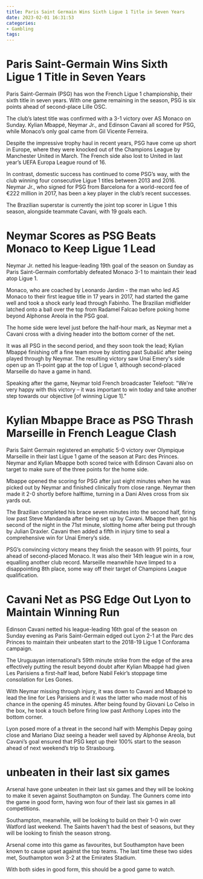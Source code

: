 ```yaml
---
title: Paris Saint Germain Wins Sixth Ligue 1 Title in Seven Years
date: 2023-02-01 16:31:53
categories:
- Gambling
tags:
---
```



#  Paris Saint-Germain Wins Sixth Ligue 1 Title in Seven Years

Paris Saint-Germain (PSG) has won the French Ligue 1 championship, their sixth title in seven years. With one game remaining in the season, PSG is six points ahead of second-place Lille OSC.

The club’s latest title was confirmed with a 3-1 victory over AS Monaco on Sunday. Kylian Mbappé, Neymar Jr., and Edinson Cavani all scored for PSG, while Monaco’s only goal came from Gil Vicente Ferreira.

Despite the impressive trophy haul in recent years, PSG have come up short in Europe, where they were knocked out of the Champions League by Manchester United in March. The French side also lost to United in last year’s UEFA Europa League round of 16.

In contrast, domestic success has continued to come PSG’s way, with the club winning four consecutive Ligue 1 titles between 2013 and 2016. Neymar Jr., who signed for PSG from Barcelona for a world-record fee of €222 million in 2017, has been a key player in the club’s recent successes.

The Brazilian superstar is currently the joint top scorer in Ligue 1 this season, alongside teammate Cavani, with 19 goals each.

#  Neymar Scores as PSG Beats Monaco to Keep Ligue 1 Lead

Neymar Jr. netted his league-leading 19th goal of the season on Sunday as Paris Saint-Germain comfortably defeated Monaco 3-1 to maintain their lead atop Ligue 1.

Monaco, who are coached by Leonardo Jardim - the man who led AS Monaco to their first league title in 17 years in 2017, had started the game well and took a shock early lead through Fabinho. The Brazilian midfielder latched onto a ball over the top from Radamel Falcao before poking home beyond Alphonse Areola in the PSG goal.

The home side were level just before the half-hour mark, as Neymar met a Cavani cross with a diving header into the bottom corner of the net.

It was all PSG in the second period, and they soon took the lead; Kylian Mbappé finishing off a fine team move by slotting past Subašić after being played through by Neymar. The resulting victory saw Unai Emery's side open up an 11-point gap at the top of Ligue 1, although second-placed Marseille do have a game in hand.

Speaking after the game, Neymar told French broadcaster Telefoot: "We're very happy with this victory – it was important to win today and take another step towards our objective [of winning Ligue 1]."

#  Kylian Mbappe Brace as PSG Thrash Marseille in French League Clash

Paris Saint Germain registered an emphatic 5-0 victory over Olympique Marseille in their last Ligue 1 game of the season at Parc des Princes. Neymar and Kylian Mbappe both scored twice with Edinson Cavani also on target to make sure of the three points for the home side.

Mbappe opened the scoring for PSG after just eight minutes when he was picked out by Neymar and finished clinically from close range. Neymar then made it 2-0 shortly before halftime, turning in a Dani Alves cross from six yards out.

The Brazilian completed his brace seven minutes into the second half, firing low past Steve Mandanda after being set up by Cavani. Mbappe then got his second of the night in the 71st minute, slotting home after being put through by Julian Draxler. Cavani then added a fifth in injury time to seal a comprehensive win for Unai Emery’s side.

 PSG’s convincing victory means they finish the season with 91 points, four ahead of second-placed Monaco. It was also their 14th league win in a row, equalling another club record. Marseille meanwhile have limped to a disappointing 8th place, some way off their target of Champions League qualification.

#  Cavani Net as PSG Edge Out Lyon to Maintain Winning Run

Edinson Cavani netted his league-leading 16th goal of the season on Sunday evening as Paris Saint-Germain edged out Lyon 2-1 at the Parc des Princes to maintain their unbeaten start to the 2018-19 Ligue 1 Conforama campaign.

The Uruguayan international’s 59th minute strike from the edge of the area effectively putting the result beyond doubt after Kylian Mbappé had given Les Parisiens a first-half lead, before Nabil Fekir’s stoppage time consolation for Les Gones.

With Neymar missing through injury, it was down to Cavani and Mbappé to lead the line for Les Parisiens and it was the latter who made most of his chance in the opening 45 minutes. After being found by Giovani Lo Celso in the box, he took a touch before firing low past Anthony Lopes into the bottom corner.

Lyon posed more of a threat in the second half with Memphis Depay going close and Mariano Diaz seeing a header well saved by Alphonse Areola, but Cavani’s goal ensured that PSG kept up their 100% start to the season ahead of next weekend’s trip to Strasbourg.

#  unbeaten in their last six games

Arsenal have gone unbeaten in their last six games and they will be looking to make it seven against Southampton on Sunday. The Gunners come into the game in good form, having won four of their last six games in all competitions.

Southampton, meanwhile, will be looking to build on their 1-0 win over Watford last weekend. The Saints haven't had the best of seasons, but they will be looking to finish the season strong.

Arsenal come into this game as favourites, but Southampton have been known to cause upset against the top teams. The last time these two sides met, Southampton won 3-2 at the Emirates Stadium.

With both sides in good form, this should be a good game to watch.